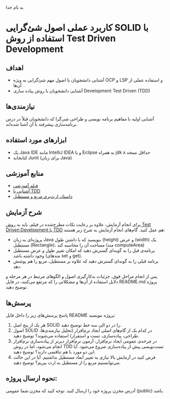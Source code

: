 به نام خدا

# کاربرد عملی اصول شئ‌گرایی SOLID با استفاده از روش Test Driven Development

## اهداف 
- آشنایی دانشجویان با اصول مهم شئ‌گرایی به ویژه OCP و LSP و استفاده عملی از آن‌ها 
- آشنایی دانشجویان با روش پیاده سازی Development Test Driven (TDD)

## نیازمندی‌ها
آشنایی اولیه با مفاهیم برنامه نویسی و طراحی شی‌گرا که دانشجویان قبلاً در درس برنامه‌سازی پیشرفته با آن آشنا شده‌اند.

## ابزارهای مورد استفاده
- یک Java IDE مانند IntelliJ IDEA و یا Eclipse به همراه jdk حداقل نسخه ۸ 
- کتابخانه Junit (برای زبان Java)

## منابع آموزشی
- [فیلم آموزشی](https://aparat.com/v/NUPoJ)
- [آشنایی با TDD](https://github.com/ssc-public/Software-Engineering-Lab/tree/main/resources/TDD)
- [داستان ارث‌بری مربع و مستطیل](https://softwareengineering.stackexchange.com/questions/238176/why-would-square-inheriting-from-rectangle-be-problematic-if-we-override-the-set)

## شرح آزمایش
برای انجام آزمایش، علاوه بر رعایت نکات مطرح‌شده در فیلم، باید به [روش Test Driven Development یا TDD](https://github.com/ssc-public/Software-Engineering-Lab/tree/main/resources/TDD) هم عمل کنید. گام‌های انجام آزمایش به شرح زیر هستند:

- پروژه‌ای به زبان Java بنویسید که با داشتن طول (height) و عرض (width) یک مستطیل (Rectangle)، مساحت آن را محاسبه کند (متد computeArea)
- برنامه‌ی قبل را به گونه‌ای گسترش دهید که امکان تغییر طول و عرض مستطیل وجود داشته باشد (متدهای set و get).
- برنامه قبلی را به گونه‌ای گسترش دهید که علاوه بر مستطیل، مربع را هم پوشش دهد.

پس از انجام مراحل فوق، جزئیات به‌کارگیری اصول و الگوهای مرتبط در هر مرحله و دلایل استفاده از آن‌ها و مشکلاتی را که مرتفع می‌کنند، در فایل README.md پروژه توضیح دهید.

## پرسش‌ها
پاسخ پرسش‌های زیر را داخل فایل README پروژه بنویسید:
1. هر یک از پنج اصل SOLID را در دو الی سه خط توضیح دهید.
2. اصول SOLID در کدام یک از گام‌های اصلی ایجاد نرم‌افزار (تحلیل نیازمندی‌ها، طراحی، پیاده‌سازی، تست و استقرار) استفاده می‌شوند؟ توضیح دهید.
3. در چرخه‌ی عمومی ایجاد نرم‌افزار، آزمون نرم‌افزار دیرتر از پیاده‌سازی نرم‌افزار انجام می‌شود، اما در روش TDD تست‌نویسی پیش از پیاده‌سازی شروع می‌شود. آیا این دو مورد با هم تناقضی دارند؟ توضیح دهید.
4. فرض کنید در آزمایش بالا نیازی به تغییر ابعاد مستطیل نداشتیم. آیا در این حالت می‌توانستیم مربع را از مستطیل به ارث ببریم؟ توضیح دهید.

## نحوه ارسال پروژه:
آدرس مخزن پروژه خود را ارسال کنید. توجه کنید که مخزن شما عمومی (public) باشد.
